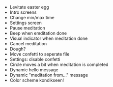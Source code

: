 - Levitate easter egg
- Intro screens
- Change min/max time
- Settings screen
- Pause meditation
- Beep when emditation done
- Visual indicator when meditation done
- Cancel meditation
- Dough?
- Move confetti to seperate file
- Settings: disable confetti
- Circle moves a bit when meditation is completed
- Dynamic hello message
- Dynamic "meditation from..." message
- Color scheme kondikseen!